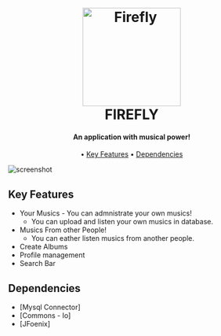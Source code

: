 
<h1 align="center">
  <br>
  <a href="Link"><img src="https://github.com/JoaoGouveia24/FireFly-Music/blob/main/src/main/resources/images/Firefly_LOGO_2.png?raw=true" alt="Firefly" width="200"></a>
  <br>
  FIREFLY
  <br>
</h1>

<h4 align="center">An application with musical power!</h4>

<p align="center">
  • <a href="#key-features">Key Features</a>
  • <a href="#Dependencies">Dependencies</a> 

</p>

![screenshot](https://github.com/JoaoGouveia24/FireFly-Music/blob/main/src/main/resources/images/MainTittle.png)

## Key Features

* Your Musics - You can admnistrate your own musics!
  - You can upload and listen your own musics in database.
* Musics From other People!
  - You can eather listen musics from another people.
* Create Albums 
* Profile management
* Search Bar

## Dependencies

- [Mysql Connector]
- [Commons - Io]
- [JFoenix]


 
